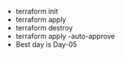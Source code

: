* terraform init    <br>
* terraform apply  <br>
* terraform destroy <br>
* terraform apply -auto-approve <br>
* Best day is Day-05
